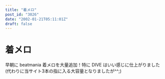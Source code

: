 ```yaml
---
title: "着メロ"
post_id: "3026"
date: "2002-01-21T05:11:01Z"
draft: false
---
```


# 着メロ

早朝に beatmania 着メロを大量追加！特に DIVE はいい感じに仕上がりました(代わりに当サイト3本の指に入る大容量となりましたが^^;)
